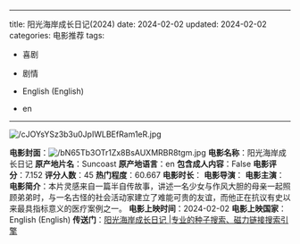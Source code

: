 
---
title: 阳光海岸成长日记(2024)
date: 2024-02-02
updated: 2024-02-02
categories: 电影推荐
tags:

- 喜剧
- 剧情

- English (English)
- en
---

<img src="https://image.tmdb.org/t/p/original/cJOYsYSz3b3u0JpIWLBEfRam1eR.jpg" alt="/cJOYsYSz3b3u0JpIWLBEfRam1eR.jpg" title="/cJOYsYSz3b3u0JpIWLBEfRam1eR.jpg">

**电影封面**：<img src="https://image.tmdb.org/t/p/w200/bN65Tb3OTr1Zx8BsAUXMRBR8tgm.jpg" alt="/bN65Tb3OTr1Zx8BsAUXMRBR8tgm.jpg" title="/bN65Tb3OTr1Zx8BsAUXMRBR8tgm.jpg">
**电影名称**：阳光海岸成长日记
**原产地片名**：Suncoast
**原产地语言**：en
**包含成人内容**：False
**电影评分**：7.152
**评分人数**：45
**热门程度**：60.667
**电影时长**：
**电影导演**：
**电影主演**：
**电影简介**：本片灵感来自一篇半自传故事，讲述一名少女与作风大胆的母亲一起照顾弟弟时，与一名古怪的社会活动家建立了难能可贵的友谊，而他正在抗议有史以来最具指标意义的医疗案例之一。
**电影上映时间**：2024-02-02
**电影上映国家**：English (English)
**传送门**：[阳光海岸成长日记 |专业的种子搜索、磁力链接搜索引擎](https://movie.amd794.com:2083/?search=Suncoast&ordering=&mode=match_phrase&page_size=10&page=1)

